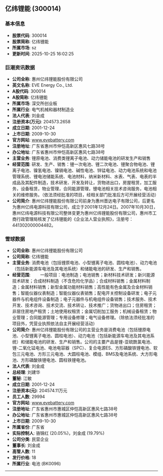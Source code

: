 ## 亿纬锂能 (300014)

### 基本信息

- **股票代码**: 300014
- **股票简称**: 亿纬锂能
- **所属市场**: sz
- **更新时间**: 2025-10-25 16:02:25

### 巨潮资讯数据

- **公司全称**: 惠州亿纬锂能股份有限公司
- **英文名称**: EVE Energy Co., Ltd.
- **A股代码**: 300014
- **A股简称**: 亿纬锂能
- **所属市场**: 深交所创业板
- **所属行业**: 电气机械和器材制造业
- **法人代表**: 刘金成
- **注册资本(万元)**: 204573.2658
- **成立日期**: 2001-12-24
- **上市日期**: 2009-10-30
- **官方网站**: www.evebattery.com
- **注册地址**: 广东省惠州市仲恺高新区惠风七路38号
- **办公地址**: 广东省惠州市仲恺高新区惠风七路38号
- **主营业务**: 锂原电池、消费类锂离子电池、动力储能电池的研发生产和销售
- **经营范围**: 研发、生产、销售：锂一次电池、锂二次电池、锂聚合物电池、锂离子电池、镍氢电池、镍镉电池、碱性电池、锌锰电池、动力电池系统和电池管理系统、锂电池储能系统、电池材料，纳米新材料、水表、气表、电表的半成品及其配件制造，技术研发、开发及转让，货物进出口，房屋租赁，加工服务，设备租赁，物业管理，合同能源管理，锂电池相关技术咨询服务，电池相关的维修服务。（依法须经批准的项目，经相关部门批准后方可开展经营活动）
- **公司简介**: 惠州亿纬锂能股份有限公司前身为惠州晋达电子有限公司，后更名为惠州亿纬电源科技有限公司，成立于2001年12月24日。2007年10月30日，惠州亿纬电源科技有限公司整体变更为惠州亿纬锂能股份有限公司，惠州市工商行政管理局核发了亿纬锂能的《企业法人营业执照》，注册号：441302000004482。

### 雪球数据

- **公司全称**: 惠州亿纬锂能股份有限公司
- **公司简称**: 亿纬锂能
- **主营业务**: 消费电池（包括锂原电池、小型锂离子电池、圆柱电池）、动力电池（包括新能源车电池及其电池系统）和储能电池的研发、生产和销售。
- **经营范围**: 　　一般项目：电池制造；电池销售；新材料技术研发；新兴能源技术研发；合成材料制造（不含危险化学品）；合成材料销售；金属材料制造；金属材料销售；新型金属功能材料销售；高性能有色金属及合金材料销售；智能仪器仪表制造；智能仪器仪表销售；配电开关控制设备研发；电子元器件与机电组件设备制造；电子元器件与机电组件设备销售；技术服务、技术开发、技术咨询、技术交流、技术转让、技术推广；货物进出口；住房租赁；非居住房地产租赁；土地使用权租赁；金属切削加工服务；机械设备租赁；物业管理；合同能源管理；专用设备修理；电气设备修理。（除依法须经批准的项目外，凭营业执照依法自主开展经营活动）
- **公司简介**: 惠州亿纬锂能股份有限公司的主营业务是消费电池（包括锂原电池、小型锂离子电池、圆柱电池）、动力电池（包括新能源车电池及其电池系统）和储能电池的研发、生产和销售。公司的主要产品是锂-亚硫酰氯电池、锂-二氧化锰电池、电池电容器（SPC）、复合电源ES、方形磷酸铁锂电池、软包三元电池、方形三元电池、大圆柱电池、模组、BMS及电池系统、大方形电池、方形磷酸铁锂电池、圆柱铁锂电池。
- **法人代表**: 刘金成
- **总经理**: 刘建华
- **董秘**: 江敏
- **成立日期**: 2001-12-24
- **注册资本(元)**: 204574.11万元
- **员工人数**: 29994
- **官方网站**: www.evebattery.com
- **注册地址**: 广东省惠州市惠城区仲恺高新区惠风七路38号
- **办公地址**: 广东省惠州市惠城区仲恺高新区惠风七路38号
- **上市日期**: 2009-10-30
- **所属省份**: 广东省
- **实际控制人**: 骆锦红 (20.05%)，刘金成 (19.79%)
- **公司分类**: 民营企业
- **董事长**: 刘金成
- **高管人数**: 11
- **发行价格**: 18
- **所属行业**: 电池 (BK0096)

---